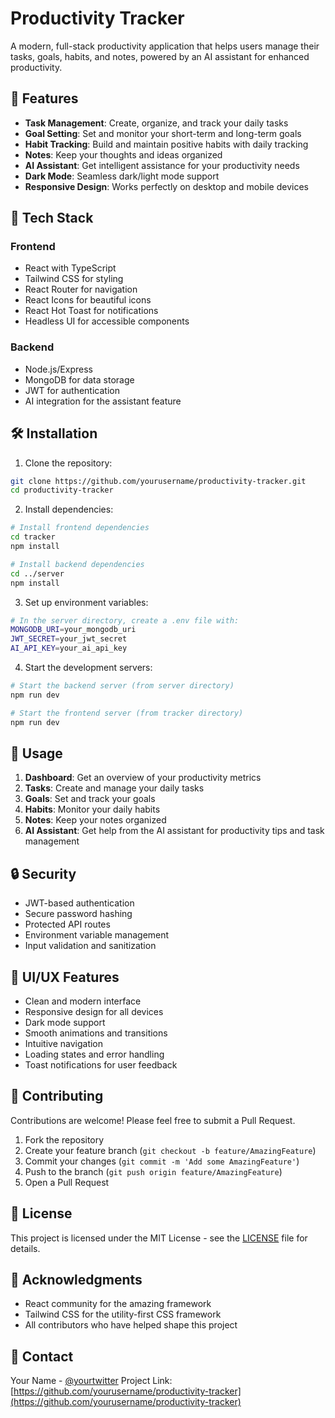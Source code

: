 # Productivity Tracker

A modern, full-stack productivity application that helps users manage their tasks, goals, habits, and notes, powered by an AI assistant for enhanced productivity.

## 🌟 Features

- **Task Management**: Create, organize, and track your daily tasks
- **Goal Setting**: Set and monitor your short-term and long-term goals
- **Habit Tracking**: Build and maintain positive habits with daily tracking
- **Notes**: Keep your thoughts and ideas organized
- **AI Assistant**: Get intelligent assistance for your productivity needs
- **Dark Mode**: Seamless dark/light mode support
- **Responsive Design**: Works perfectly on desktop and mobile devices

## 🚀 Tech Stack

### Frontend
- React with TypeScript
- Tailwind CSS for styling
- React Router for navigation
- React Icons for beautiful icons
- React Hot Toast for notifications
- Headless UI for accessible components

### Backend
- Node.js/Express
- MongoDB for data storage
- JWT for authentication
- AI integration for the assistant feature

## 🛠️ Installation

1. Clone the repository:
```bash
git clone https://github.com/yourusername/productivity-tracker.git
cd productivity-tracker
```

2. Install dependencies:
```bash
# Install frontend dependencies
cd tracker
npm install

# Install backend dependencies
cd ../server
npm install
```

3. Set up environment variables:
```bash
# In the server directory, create a .env file with:
MONGODB_URI=your_mongodb_uri
JWT_SECRET=your_jwt_secret
AI_API_KEY=your_ai_api_key
```

4. Start the development servers:
```bash
# Start the backend server (from server directory)
npm run dev

# Start the frontend server (from tracker directory)
npm run dev
```

## 📱 Usage

1. **Dashboard**: Get an overview of your productivity metrics
2. **Tasks**: Create and manage your daily tasks
3. **Goals**: Set and track your goals
4. **Habits**: Monitor your daily habits
5. **Notes**: Keep your notes organized
6. **AI Assistant**: Get help from the AI assistant for productivity tips and task management

## 🔒 Security

- JWT-based authentication
- Secure password hashing
- Protected API routes
- Environment variable management
- Input validation and sanitization

## 🎨 UI/UX Features

- Clean and modern interface
- Responsive design for all devices
- Dark mode support
- Smooth animations and transitions
- Intuitive navigation
- Loading states and error handling
- Toast notifications for user feedback

## 🤝 Contributing

Contributions are welcome! Please feel free to submit a Pull Request.

1. Fork the repository
2. Create your feature branch (`git checkout -b feature/AmazingFeature`)
3. Commit your changes (`git commit -m 'Add some AmazingFeature'`)
4. Push to the branch (`git push origin feature/AmazingFeature`)
5. Open a Pull Request

## 📝 License

This project is licensed under the MIT License - see the [LICENSE](LICENSE) file for details.

## 🙏 Acknowledgments

- React community for the amazing framework
- Tailwind CSS for the utility-first CSS framework
- All contributors who have helped shape this project

## 📧 Contact

Your Name - [@yourtwitter](https://twitter.com/yourtwitter)
Project Link: [https://github.com/yourusername/productivity-tracker](https://github.com/yourusername/productivity-tracker) 